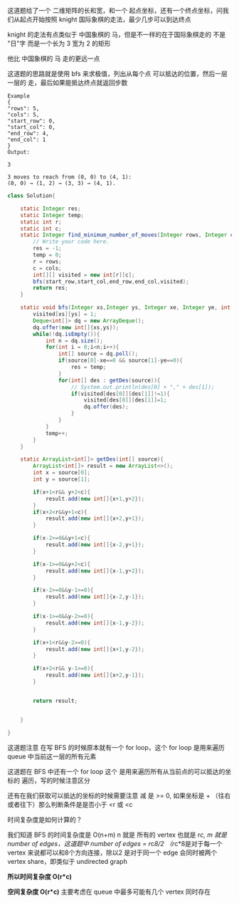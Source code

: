这道题给了一个 二维矩阵的长和宽，和一个 起点坐标，还有一个终点坐标，问我们从起点开始按照 knight 国际象棋的走法，最少几步可以到达终点

knight 的走法有点类似于 中国象棋的 马，但是不一样的在于国际象棋走的 不是 "日"字 而是一个长为 3 宽为 2 的矩形

他比 中国象棋的 马 走的更远一点


这道题的思路就是使用 bfs 来求极值，列出从每个点 可以抵达的位置，然后一层一层的 走，最后如果能抵达终点就返回步数

```text
Example
{
"rows": 5,
"cols": 5,
"start_row": 0,
"start_col": 0,
"end_row": 4,
"end_col": 1
}
Output:

3

3 moves to reach from (0, 0) to (4, 1):
(0, 0) → (1, 2) → (3, 3) → (4, 1).
```

```java
class Solution{

    static Integer res;
    static Integer temp;
    static int r;
    static int c;
    static Integer find_minimum_number_of_moves(Integer rows, Integer cols, Integer start_row, Integer start_col, Integer end_row, Integer end_col) {
        // Write your code here.
        res = -1;
        temp = 0;
        r = rows;
        c = cols;
        int[][] visited = new int[r][c];
        bfs(start_row,start_col,end_row,end_col,visited);
        return res;
    }

    static void bfs(Integer xs,Integer ys, Integer xe, Integer ye, int[][] visited){
        visited[xs][ys] = 1;
        Deque<int[]> dq = new ArrayDeque();
        dq.offer(new int[]{xs,ys});
        while(!dq.isEmpty()){
            int n = dq.size();
            for(int i = 0;i<n;i++){
                int[] source = dq.poll();
                if(source[0]-xe==0 && source[1]-ye==0){
                    res = temp;
                }
                for(int[] des : getDes(source)){
                    // System.out.println(des[0] + "," + des[1]);
                    if(visited[des[0]][des[1]]!=1){
                        visited[des[0]][des[1]]=1;
                        dq.offer(des);
                    }
                }
            }
            temp++;
        }
    }

    static ArrayList<int[]> getDes(int[] source){
        ArrayList<int[]> result = new ArrayList<>();
        int x = source[0];
        int y = source[1];

        if(x+1<r&& y+2<c){
            result.add(new int[]{x+1,y+2});
        }
        if(x+2<r&&y+1<c){
            result.add(new int[]{x+2,y+1});
        }

        if(x-2>=0&&y+1<c){
            result.add(new int[]{x-2,y+1});
        }

        if(x-1>=0&&y+2<c){
            result.add(new int[]{x-1,y+2});
        }

        if(x-2>=0&&y-1>=0){
            result.add(new int[]{x-2,y-1});
        }

        if(x-1>=0&&y-2>=0){
            result.add(new int[]{x-1,y-2});
        }

        if(x+1<r&&y-2>=0){
            result.add(new int[]{x+1,y-2});
        }

        if(x+2<r&& y-1>=0){
            result.add(new int[]{x+2,y-1});
        }


        return result;


    }

}
```

这道题注意 在写 BFS 的时候原本就有一个 for loop，这个 for loop 是用来遍历 queue 中当前这一层的所有元素

这道题在 BFS 中还有一个 for loop 这个 是用来遍历所有从当前点的可以抵达的坐标的 遍历，写的时候注意区分

还有在我们获取可以抵达的坐标的时候需要注意 减 是 >= 0, 如果坐标是 + （往右或者往下）那么判断条件是是否小于 <r 或 <c

时间复杂度是如何计算的？

我们知道 BFS 的时间复杂度是 O(n+m)  n 就是 所有的 vertex 也就是 r*c, m 就是 number of edges，这道题中 number of edges = r*c*8/2 （r*c*8是对于每一个 vertex 来说都可以和8个方向连接，除以2 是对于同一个 edge 会同时被两个 vertex share，即类似于 undirected graph

**所以时间复杂度 O(r*c)**

**空间复杂度 O(r*c)** 主要考虑在 queue 中最多可能有几个 vertex 同时存在

